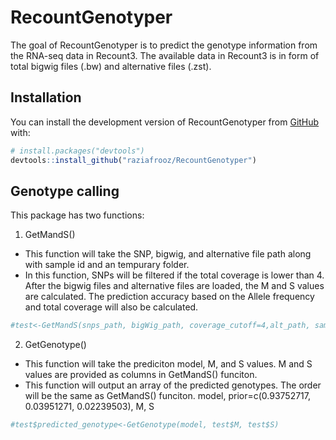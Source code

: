 
<!-- README.md is generated from README.Rmd. Please edit that file -->

# RecountGenotyper

<!-- badges: start -->
<!-- badges: end -->

The goal of RecountGenotyper is to predict the genotype information from
the RNA-seq data in Recount3. The available data in Recount3 is in form
of total bigwig files (.bw) and alternative files (.zst).

## Installation

You can install the development version of RecountGenotyper from
[GitHub](https://github.com/) with:

``` r
# install.packages("devtools")
devtools::install_github("raziafrooz/RecountGenotyper")
```

## Genotype calling

This package has two functions:

1)  GetMandS()

- This function will take the SNP, bigwig, and alternative file path
  along with sample id and an tempurary folder.
- In this function, SNPs will be filtered if the total coverage is lower
  than 4. After the bigwig files and alternative files are loaded, the M
  and S values are calculated. The prediction accuracy based on the
  Allele frequency and total coverage will also be calculated.

``` r
#test<-GetMandS(snps_path, bigWig_path, coverage_cutoff=4,alt_path, sample_id_rep, temp_folder)
```

2)  GetGenotype()

- This function will take the prediciton model, M, and S values. M and S
  values are provided as columns in GetMandS() funciton.
- This function will output an array of the predicted genotypes. The
  order will be the same as GetMandS() funciton. model,
  prior=c(0.93752717, 0.03951271, 0.02239503), M, S

``` r
#test$predicted_genotype<-GetGenotype(model, test$M, test$S)
```
